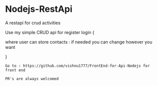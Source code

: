 # Nodejs-RestApi
A restapi for crud activities

Use my simple CRUD api for register login {

where user can store contacts : if needed you can change however you want

}
```
Go to : https://github.com/vishnu1777/FrontEnd-for-Api-Nodejs for front end 

PR's are always welcomed

```
